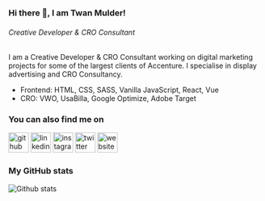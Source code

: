 ### Hi there 👋, I am Twan Mulder!
###### *Creative Developer & CRO Consultant*

I am a Creative Developer & CRO Consultant working on digital marketing projects for some of the largest clients of Accenture. I specialise in display advertising and CRO Consultancy. 

* Frontend: HTML, CSS, SASS, Vanilla JavaScript, React, Vue
* CRO: VWO, UsaBilla, Google Optimize, Adobe Target

### You can also find me on
[<img src='https://cdn.jsdelivr.net/npm/simple-icons@3.0.1/icons/github.svg' alt='github' height='40'>](https://github.com/twanmulder)  [<img src='https://cdn.jsdelivr.net/npm/simple-icons@3.0.1/icons/linkedin.svg' alt='linkedin' height='40'>](https://www.linkedin.com/in/twanmulder/)  [<img src='https://cdn.jsdelivr.net/npm/simple-icons@3.0.1/icons/instagram.svg' alt='instagram' height='40'>](https://www.instagram.com/toktoktwan/)  [<img src='https://cdn.jsdelivr.net/npm/simple-icons@3.0.1/icons/twitter.svg' alt='twitter' height='40'>](https://twitter.com/@toktoktwan)  [<img src='https://cdn.jsdelivr.net/npm/simple-icons@3.0.1/icons/icloud.svg' alt='website' height='40'>](https://thatsanegg.com)  

### My GitHub stats
![Github stats](https://github-readme-stats.vercel.app/api?username=twanmulder&show_icons=true)
